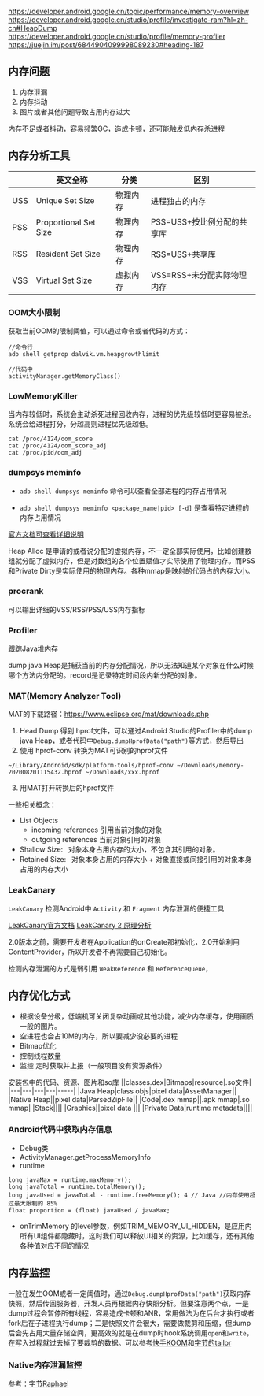 https://developer.android.google.cn/topic/performance/memory-overview  
https://developer.android.google.cn/studio/profile/investigate-ram?hl=zh-cn#HeapDump  
https://developer.android.google.cn/studio/profile/memory-profiler  
https://juejin.im/post/6844904099998089230#heading-187

## 内存问题
1. 内存泄漏
2. 内存抖动
3. 图片或者其他问题导致占用内存过大

内存不足或者抖动，容易频繁GC，造成卡顿，还可能触发低内存杀进程
## 内存分析工具
||英文全称|分类|区别|
|--|--|--|--|
|USS|Unique Set Size|物理内存|进程独占的内存|
|PSS|Proportional Set Size|物理内存|PSS=USS+按比例分配的共享库|
|RSS|Resident Set Size|物理内存|RSS=USS+共享库|
|VSS|Virtual Set Size|虚拟内存|VSS=RSS+未分配实际物理内存|

### OOM大小限制
获取当前OOM的限制阈值，可以通过命令或者代码的方式：
```
//命令行
adb shell getprop dalvik.vm.heapgrowthlimit

//代码中
activityManager.getMemoryClass()
```

### LowMemoryKiller
当内存较低时，系统会主动杀死进程回收内存，进程的优先级较低时更容易被杀。系统会给进程打分，分越高则进程优先级越低。
```
cat /proc/4124/oom_score
cat /proc/4124/oom_score_adj
cat /proc/pid/oom_adj
```

### dumpsys meminfo
* `adb shell dumpsys meminfo` 命令可以查看全部进程的内存占用情况

* `adb shell dumpsys meminfo <package_name|pid> [-d]` 是查看特定进程的内存占用情况

[官方文档可查看详细说明](https://developer.android.google.cn/studio/profile/investigate-ram?hl=zh-cn#TrackAllocations)

Heap Alloc 是申请的或者说分配的虚拟内存，不一定全部实际使用，比如创建数组就分配了虚拟内存，但是对数组的各个位置赋值才实际使用了物理内存。而PSS和Private Dirty是实际使用的物理内存。各种mmap是映射的代码占的内存大小。

### procrank
可以输出详细的VSS/RSS/PSS/USS内存指标

### Profiler
跟踪Java堆内存

dump java Heap是捕获当前的内存分配情况，所以无法知道某个对象在什么时候哪个方法内分配的。record是记录特定时间段内新分配的对象。

### MAT(Memory Analyzer Tool)
MAT的下载路径：https://www.eclipse.org/mat/downloads.php

1. Head Dump 得到 hprof文件，可以通过Android Studio的Profiler中的dump java Heap，或者代码中`Debug.dumpHprofData("path")`等方式，然后导出
2. 使用 hprof-conv 转换为MAT可识别的hprof文件
```
~/Library/Android/sdk/platform-tools/hprof-conv ~/Downloads/memory-20200820T115432.hprof ~/Downloads/xxx.hprof
```
3. 用MAT打开转换后的hprof文件

一些相关概念：
* List Objects
  * incoming references 引用当前对象的对象
  * outgoing references 当前对象引用的对象
* Shallow Size:  对象本身占用内存的大小，不包含其引用的对象。
* Retained Size:  对象本身占用的内存大小 + 对象直接或间接引用的对象本身占用的内存大小

### LeakCanary
`LeakCanary` 检测Android中 `Activity` 和 `Fragment` 内存泄漏的便捷工具

[LeakCanary官方文档](https://square.github.io/leakcanary/getting_started/)
[LeakCanary 2 原理分析](https://juejin.im/post/6844903876043210759)

2.0版本之前，需要开发者在Application的onCreate那初始化，2.0开始利用ContentProvider，所以开发者不再需要自己初始化。

检测内存泄漏的方式是弱引用 `WeakReference` 和 `ReferenceQueue`，

## 内存优化方式
* 根据设备分级，低端机可关闭复杂动画或其他功能，减少内存缓存，使用画质一般的图片。
* 空进程也会占10M的内存，所以要减少没必要的进程
* Bitmap优化  
* 控制线程数量
* 监控 定时获取并上报（一般项目没有资源条件）

安装包中的代码、资源、图片和so库
||classes.dex|Bitmaps|resource|.so文件|
|---|---|---|---|-----|
|Java Heap|class objs|pixel data|AssetManager||
|Native Heap||pixel data|ParsedZipFile||
|Code|.dex mmap||.apk mmap|.so mmap|
|Stack||||
|Graphics||pixel data |||
|Private Data|runtime metadata||||


### Android代码中获取内存信息
* Debug类
* ActivityManager.getProcessMemoryInfo
* runtime
```
long javaMax = runtime.maxMemory();
long javaTotal = runtime.totalMemory();
long javaUsed = javaTotal - runtime.freeMemory(); 4 // Java //内存使用超过最大限制的 85%
float proportion = (float) javaUsed / javaMax;
```

* onTrimMemory 的level参数，例如TRIM_MEMORY_UI_HIDDEN，是应用内所有UI组件都隐藏时，这时我们可以释放UI相关的资源，比如缓存，还有其他各种值对应不同的情况

## 内存监控
一般在发生OOM或者一定阈值时，通过`Debug.dumpHprofData("path")`获取内存快照，然后传回服务器，开发人员再根据内存快照分析。但要注意两个点，一是dump过程会暂停所有线程，容易造成卡顿和ANR，常用做法为在后台才执行或者fork后在子进程执行dump；二是快照文件会很大，需要做裁剪和压缩，但dump后会先占用大量存储空间，更高效的就是在dump时hook系统调用`open`和`write`，在写入过程就过去掉了要裁剪的数据。可以参考[快手KOOM](https://github.com/KwaiAppTeam/KOOM)和[字节的tailor](https://github.com/bytedance/tailor)

### Native内存泄漏监控
参考：[字节Raphael](https://juejin.cn/post/6953430618726203399)
